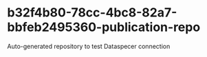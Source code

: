 # b32f4b80-78cc-4bc8-82a7-bbfeb2495360-publication-repo
Auto-generated repository to test Dataspecer connection
